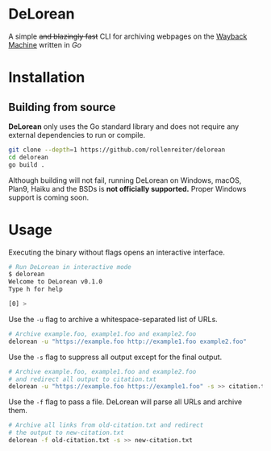 
# DeLorean

A simple ~~and blazingly fast~~ CLI for archiving webpages on the [Wayback
Machine](https://web.archive.org) written in *Go*

# Installation

## Building from source

**DeLorean** only uses the Go standard library and does not require any
external dependencies to run or compile.

```bash
git clone --depth=1 https://github.com/rollenreiter/delorean
cd delorean
go build .
```

Although building will not fail, running DeLorean on Windows, macOS, Plan9,
Haiku and the BSDs is **not officially supported.** Proper Windows support
is coming soon.

# Usage

Executing the binary without flags opens an interactive interface.

```bash
# Run DeLorean in interactive mode
$ delorean
Welcome to DeLorean v0.1.0
Type h for help

[0] >
```

Use the `-u` flag to archive a whitespace-separated list of URLs.

```bash
# Archive example.foo, example1.foo and example2.foo
delorean -u "https://example.foo http://example1.foo example2.foo"
```

Use the `-s` flag to suppress all output except for the final output.

```bash
# Archive example.foo, example1.foo and example2.foo
# and redirect all output to citation.txt
delorean -u "https://example.foo https://example1.foo" -s >> citation.txt
```

Use the `-f` flag to pass a file. DeLorean will parse all URLs and archive them.

```bash
# Archive all links from old-citation.txt and redirect
# the output to new-citation.txt
delorean -f old-citation.txt -s >> new-citation.txt
```
